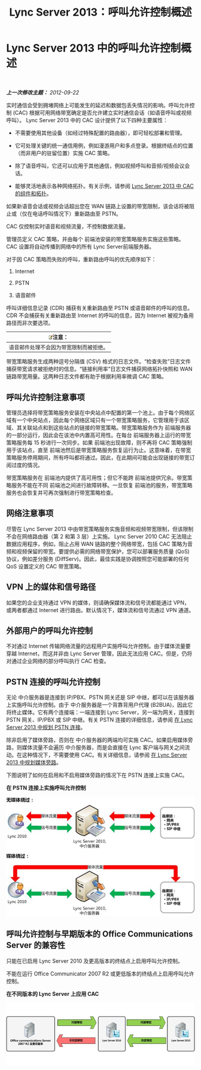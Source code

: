﻿---
title: Lync Server 2013：呼叫允许控制概述
TOCTitle: 呼叫允许控制概述
ms:assetid: 6fda0195-4c89-4dea-82e8-624f03e3d062
ms:mtpsurl: https://technet.microsoft.com/zh-cn/library/Gg398529(v=OCS.15)
ms:contentKeyID: 49313202
ms.date: 05/19/2016
mtps_version: v=OCS.15
ms.translationtype: HT
---

# Lync Server 2013 中的呼叫允许控制概述

 

_**上一次修改主题：** 2012-09-22_

实时通信会受到拥堵网络上可能发生的延迟和数据包丢失情况的影响。呼叫允许控制 (CAC) 根据可用网络带宽确定是否允许建立实时通信会话（如语音呼叫或视频呼叫）。 Lync Server 2013 中的 CAC 设计提供了以下四种主要属性：

  - 不需要使用其他设备（如经过特殊配置的路由器），即可轻松部署和管理。

  - 它可处理关键的统一通信用例，例如漫游用户和多点登录。根据终结点的位置（而非用户的驻留位置）实施 CAC 策略。

  - 除了语音呼叫，它还可以应用于其他通信，例如视频呼叫和音频/视频会议会话。

  - 能够灵活地表示各种网络拓扑。有关示例，请参阅 [Lync Server 2013 中 CAC 的组件和拓扑](lync-server-2013-components-and-topologies-for-cac.md)。

如果新语音会话或视频会话超出您在 WAN 链路上设置的带宽限制，该会话将被阻止或（仅在电话呼叫情况下）重新路由至 PSTN。

CAC 仅控制实时语音和视频流量，不控制数据流量。

管理员定义 CAC 策略，并由每个 前端池安装的带宽策略服务实施这些策略。CAC 设置将自动传播到网络中的所有 Lync Server前端服务器。

对于因 CAC 策略而失败的呼叫，重新路由呼叫的优先顺序如下：

1.  Internet

2.  PSTN

3.  语音邮件

呼叫详细信息记录 (CDR) 捕获有关重新路由至 PSTN 或语音邮件的呼叫的信息。CDR 不会捕获有关重新路由至 Internet 的呼叫的信息，因为 Internet 被视为备用路径而非次要选项。

<table>
<thead>
<tr class="header">
<th><img src="images/Dn783119.note(OCS.15).gif" title="note" alt="note" />注意：</th>
</tr>
</thead>
<tbody>
<tr class="odd">
<td>语音邮件处理不会因为带宽限制而被拒绝。</td>
</tr>
</tbody>
</table>


带宽策略服务生成两种逗号分隔值 (CSV) 格式的日志文件。“检查失败”日志文件捕获带宽请求被拒绝时的信息。“链接利用率”日志文件捕获网络拓扑快照和 WAN 链路带宽用量。这两种日志文件都有助于根据利用率微调 CAC 策略。

## 呼叫允许控制注意事项

管理员选择将带宽策略服务安装在中央站点中配置的第一个池上。由于每个网络区域有一个中央站点，因此每个网络区域只有一个带宽策略服务，它管理用于该区域、其关联站点和到这些站点的链接的带宽策略。带宽策略服务作为 前端服务器的一部分运行，因此会在该池中内置高可用性。在每台 前端服务器上运行的带宽策略服务每 15 秒进行一次同步。如果 前端池出现故障，则不再将 CAC 策略强制用于该站点，直至 前端池然后是带宽策略服务恢复运行为止。这意味着，在带宽策略服务停用期间，所有呼叫都将通过。因此，在此期间可能会出现链接的带宽订阅过度的情况。

带宽策略服务在 前端池内提供了高可用性；但它不能跨 前端池提供冗余。带宽策略服务不能在不同 前端池之间进行故障转移。一旦恢复 前端池的服务，带宽策略服务也会恢复并可再次强制进行带宽策略检查。

## 网络注意事项

尽管在 Lync Server 2013 中由带宽策略服务实施音频和视频带宽限制，但该限制不会在网络路由器（第 2 和第 3 层）上实施。 Lync Server 2010 CAC 无法阻止数据应用程序，例如，阻止占用 WAN 链路的整个网络带宽，包括 CAC 策略为音频和视频保留的带宽。要提供必需的网络带宽保护，您可以部署服务质量 (QoS) 协议，例如差分服务 (DiffServ)。因此，最佳实践是协调按照您可能部署的任何 QoS 设置定义的 CAC 带宽策略。

## VPN 上的媒体和信号路径

如果您的企业支持通过 VPN 的媒体，则请确保媒体流和信号流都能通过 VPN，或两者都通过 Internet 进行路由。默认情况下，媒体流和信号流通过 VPN 通道。

## 外部用户的呼叫允许控制

不对通过 Internet 传输网络流量的远程用户实施呼叫允许控制。由于媒体流量要穿越 Internet，而这并非由 Lync Server 管理，因此无法应用 CAC。但是，仍将对通过企业网络的部分呼叫执行 CAC 检查。

## PSTN 连接的呼叫允许控制

无论 中介服务器是连接到 IP/PBX、PSTN 网关还是 SIP 中继，都可以在该服务器上实施呼叫允许控制。由于 中介服务器是一个背靠背用户代理 (B2BUA)，因此它将终止媒体。它有两个连接端：一端连接到 Lync Server，另一端为网关，连接到 PSTN 网关、IP/PBX 或 SIP 中继。有关 PSTN 连接的详细信息，请参阅 [在 Lync Server 2013 中规划 PSTN 连接](lync-server-2013-planning-for-pstn-connectivity.md)。

除非启用了媒体旁路，否则在 中介服务器的两端均可实施 CAC。如果启用媒体旁路，则媒体流量不会遍历 中介服务器，而是会直接在 Lync 客户端与网关之间流动。在这种情况下，不需要使用 CAC。有关详细信息，请参阅 [在 Lync Server 2013 中规划媒体旁路](lync-server-2013-planning-for-media-bypass.md)。

下图说明了如何在启用和不启用媒体旁路的情况下在 PSTN 连接上实施 CAC。

**在 PSTN 连接上实施呼叫允许控制**

![语音 CAC 媒体绕过连接强制实施](images/Gg398703.4d66d529-0912-4de1-abec-266f54272eb3(OCS.15).jpg "语音 CAC 媒体绕过连接强制实施")

## 呼叫允许控制与早期版本的 Office Communications Server 的兼容性

只能在已启用 Lync Server 2010 及更高版本的终结点上启用呼叫允许控制。

不能在运行 Office Communicator 2007 R2 或更低版本的终结点上启用呼叫允许控制。

**在不同版本的 Lync Server 上应用 CAC**

![语音 CAC 版本比较图](images/Gg398529.fdbfee7e-15fc-445b-949d-8d61e61ac350(OCS.15).jpg "语音 CAC 版本比较图")

